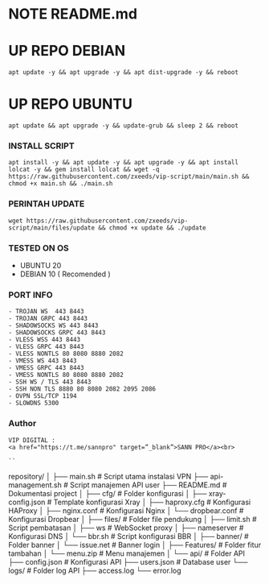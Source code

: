 # NOTE README.md
# UP REPO DEBIAN
<pre><code>apt update -y && apt upgrade -y && apt dist-upgrade -y && reboot</code></pre>
# UP REPO UBUNTU
<pre><code>apt update && apt upgrade -y && update-grub && sleep 2 && reboot</pre></code>

### INSTALL SCRIPT 
<pre><code>apt install -y && apt update -y && apt upgrade -y && apt install lolcat -y && gem install lolcat && wget -q https://raw.githubusercontent.com/zxeeds/vip-script/main/main.sh && chmod +x main.sh && ./main.sh
</code></pre>

### PERINTAH UPDATE 
<pre><code>wget https://raw.githubusercontent.com/zxeeds/vip-script/main/files/update && chmod +x update && ./update</code></pre>

### TESTED ON OS 
- UBUNTU 20
- DEBIAN 10 ( Recomended )

### PORT INFO
```
- TROJAN WS  443 8443
- TROJAN GRPC 443 8443
- SHADOWSOCKS WS 443 8443
- SHADOWSOCKS GRPC 443 8443
- VLESS WSS 443 8443
- VLESS GRPC 443 8443
- VLESS NONTLS 80 8080 8880 2082
- VMESS WS 443 8443
- VMESS GRPC 443 8443
- VMESS NONTLS 80 8080 8880 2082
- SSH WS / TLS 443 8443
- SSH NON TLS 8880 80 8080 2082 2095 2086
- OVPN SSL/TCP 1194
- SLOWDNS 5300
```
### Author
```
VIP DIGITAL :
<a href="https://t.me/sannpro" target=”_blank”>SANN PRO</a><br>
```
```
``
```
repository/
│
├── main.sh                 # Script utama instalasi VPN
├── api-management.sh       # Script manajemen API user
├── README.md               # Dokumentasi project
│
├── cfg/                    # Folder konfigurasi
│   ├── xray-config.json    # Template konfigurasi Xray
│   ├── haproxy.cfg         # Konfigurasi HAProxy
│   ├── nginx.conf          # Konfigurasi Nginx
│   └── dropbear.conf       # Konfigurasi Dropbear
│
├── files/                  # Folder file pendukung
│   ├── limit.sh            # Script pembatasan
│   ├── ws                  # WebSocket proxy
│   ├── nameserver          # Konfigurasi DNS
│   └── bbr.sh              # Script konfigurasi BBR
│
├── banner/                 # Folder banner
│   └── issue.net           # Banner login
│
├── Features/               # Folder fitur tambahan
│   └── menu.zip            # Menu manajemen
│
└── api/                    # Folder API
    ├── config.json         # Konfigurasi API
    ├── users.json          # Database user
    └── logs/               # Folder log API
        ├── access.log
        └── error.log
